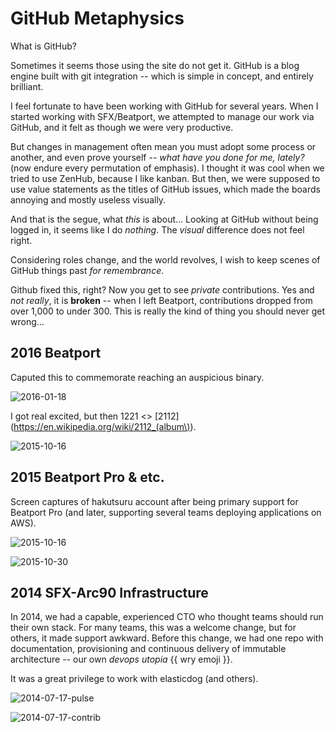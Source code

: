 GitHub Metaphysics
==================

What is GitHub?

Sometimes it seems those using the site do not get it. GitHub is a blog engine built with git integration -- which is simple in concept, and entirely brilliant.

I feel fortunate to have been working with GitHub for several years. When I started working with SFX/Beatport, we attempted to manage our work via GitHub, and it felt as though we were very productive.

But changes in management often mean you must adopt some process or another, and even prove yourself -- *what have you done for me, lately?* (now endure every permutation of emphasis). I thought it was cool when we tried to use ZenHub, because I like kanban. But then, we were supposed to use value statements as the titles of GitHub issues, which made the boards annoying and mostly useless visually.

And that is the segue, what *this* is about... Looking at GitHub without being logged in, it seems like I do *nothing*. The *visual* difference does not feel right.

Considering roles change, and the world revolves, I wish to keep scenes of GitHub things past *for remembrance*.

Github fixed this, right? Now you get to see *private* contributions. Yes and *not really*, it is **broken** -- when I left Beatport, contributions dropped from over 1,000 to under 300. This is really the kind of thing you should never get wrong...


2016 Beatport
------------------------

Caputed this to commemorate reaching an auspicious binary.

![2016-01-18](2016_Beatport/2016-01-18_github-hakutsuru.png)

I got real excited, but then 1221 <> [2112](https://en.wikipedia.org/wiki/2112_(album\)).

![2015-10-16](2016_Beatport/2016-04-15_github-hakutsuru.png)


2015 Beatport Pro & etc.
------------------------

Screen captures of hakutsuru account after being primary support for Beatport Pro (and later, supporting several teams deploying applications on AWS).

![2015-10-16](2015_Beatport/2015-10-16_github-hakutsuru.png)

![2015-10-30](2015_Beatport/2015-10-30_github-hakutsuru.png)


2014 SFX-Arc90 Infrastructure
-----------------------------

In 2014, we had a capable, experienced CTO who thought teams should run their own stack. For many teams, this was a welcome change, but for others, it made support awkward. Before this change, we had one repo with documentation, provisioning and continuous delivery of immutable architecture -- our own *devops utopia*  {{ wry emoji }}.

It was a great privilege to work with elasticdog (and others).

![2014-07-17-pulse](2014_SFX-Arc90/2014-07-17_sfx-infrastructure_pulse.jpg)

![2014-07-17-contrib](2014_SFX-Arc90/2014-07-17_sfx-infrastructure_contributors.jpg)
